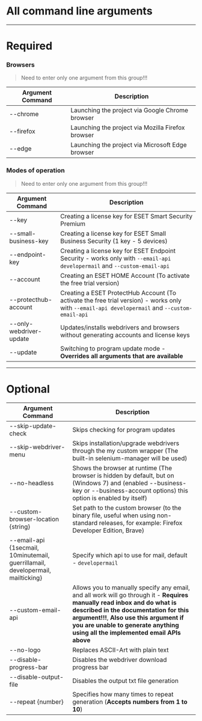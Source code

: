 # All command line arguments
------------------------------------------------------------------------------------------------------------------------------------

# Required
### Browsers
> Need to enter only one argument from this group!!!

| Argument Command      |                                           Description                                                      |
| --------------------- | ---------------------------------------------------------------------------------------------------------- |
| --chrome              | Launching the project via Google Chrome browser                                                            |
| --firefox             | Launching the project via Mozilla Firefox browser                                                          |
| --edge                | Launching the project via Microsoft Edge browser                                                           |

### Modes of operation
> Need to enter only one argument from this group!!!

| Argument Command      |                                           Description                                                      |
| --------------------- | ---------------------------------------------------------------------------------------------------------- |
| --key | Creating a license key for ESET Smart Security Premium                                                                     |
| --small-business-key  | Creating a license key for ESET Small Business Security (1 key - 5 devices)                                |
| --endpoint-key        | Creating a license key for ESET Endpoint Security - works only with ```--email-api developermail``` and ```--custom-email-api``` |
| --account             | Creating an ESET HOME Account (To activate the free trial version)                                         |
| --protecthub-account  | Creating a ESET ProtectHub Account (To activate the free trial version) - works only with ```--email-api developermail``` and ```--custom-email-api``` |
| --only-webdriver-update | Updates/installs webdrivers and browsers without generating accounts and license keys                    |
| --update         | Switching to program update mode - **Overrides all arguments that are available**                               |
--------------------------------------------------------------------------------------------------------------------------------------

# Optional
|          Argument Command          |                                                             Description                                                              |
| ---------------------------------- | ------------------------------------------------------------------------------------------------------------------------------------ |
| --skip-update-check                | Skips checking for program updates                                                                                                   |
| --skip-webdriver-menu              | Skips installation/upgrade webdrivers through the my custom wrapper (The built-in selenium-manager will be used)                     |
| --no-headless                      | Shows the browser at runtime (The browser is hidden by default, but on (Windows 7) and (enabled --business-key or --business-account options) this option is enabled by itself) |
| --custom-browser-location {string} | Set path to the custom browser (to the binary file, useful when using non-standard releases, for example: Firefox Developer Edition, Brave) |
| --email-api {1secmail, 10minutemail, guerrillamail, developermail, mailticking} | Specify which api to use for mail, default - ```developermail``` |
| --custom-email-api | Allows you to manually specify any email, and all work will go through it - **Requires manually read inbox and do what is described in the documentation for this argument!!!**, **Also use this argument if you are unable to generate anything using all the implemented email APIs above** |
| --no-logo              | Replaces ASCII-Art with plain text |
| --disable-progress-bar | Disables the webdriver download progress bar |
| --disable-output-file  | Disables the output txt file generation |
| --repeat {number}      | Specifies how many times to repeat generation (**Accepts numbers from 1 to 10**)|